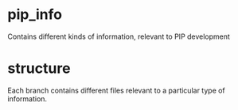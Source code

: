 # pip_info
Contains different kinds of information, relevant to PIP development


# structure
Each branch contains different files relevant to a particular type of information. 

